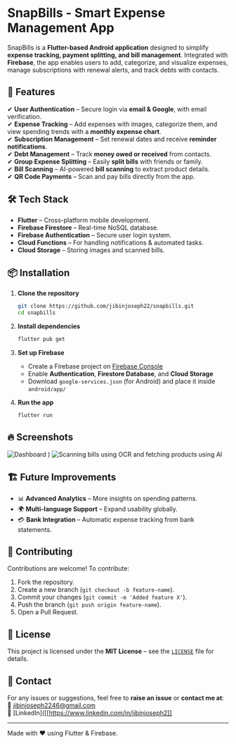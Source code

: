 # SnapBills - Smart Expense Management App

SnapBills is a **Flutter-based Android application** designed to simplify **expense tracking, payment splitting, and bill management**. Integrated with **Firebase**, the app enables users to add, categorize, and visualize expenses, manage subscriptions with renewal alerts, and track debts with contacts.

## 🚀 Features

✔ **User Authentication** – Secure login via **email & Google**, with email verification.  
✔ **Expense Tracking** – Add expenses with images, categorize them, and view spending trends with a **monthly expense chart**.  
✔ **Subscription Management** – Set renewal dates and receive **reminder notifications**.  
✔ **Debt Management** – Track **money owed or received** from contacts.  
✔ **Group Expense Splitting** – Easily **split bills** with friends or family.  
✔ **Bill Scanning** – AI-powered **bill scanning** to extract product details.  
✔ **QR Code Payments** – Scan and pay bills directly from the app.  

## 🛠 Tech Stack

- **Flutter** – Cross-platform mobile development.  
- **Firebase Firestore** – Real-time NoSQL database.  
- **Firebase Authentication** – Secure user login system.  
- **Cloud Functions** – For handling notifications & automated tasks.  
- **Cloud Storage** – Storing images and scanned bills.  

## 📦 Installation

1. **Clone the repository**
   ```sh
   git clone https://github.com/jibinjoseph22/snapbills.git
   cd snapbills
   ```

2. **Install dependencies**
   ```sh
   flutter pub get
   ```

3. **Set up Firebase**
   - Create a Firebase project on [Firebase Console](https://console.firebase.google.com/)
   - Enable **Authentication**, **Firestore Database**, and **Cloud Storage**
   - Download `google-services.json` (for Android) and place it inside `android/app/`

4. **Run the app**
   ```sh
   flutter run
   ```

## 🔥 Screenshots

![Dashboard](https://github.com/user-attachments/assets/01098c0f-e07b-445d-93af-cd7e9ea88715)
)
![Scanning bills using OCR and fetching products using AI](https://github.com/user-attachments/assets/e319372d-b4b6-4ed9-96bb-973c8e2ca2ae)

## 🏗 Future Improvements

- 📊 **Advanced Analytics** – More insights on spending patterns.
- 🌍 **Multi-language Support** – Expand usability globally.
- 💳 **Bank Integration** – Automatic expense tracking from bank statements.

## 🤝 Contributing

Contributions are welcome! To contribute:
1. Fork the repository.
2. Create a new branch (`git checkout -b feature-name`).
3. Commit your changes (`git commit -m 'Added feature X'`).
4. Push the branch (`git push origin feature-name`).
5. Open a Pull Request.

## 📄 License

This project is licensed under the **MIT License** – see the [`LICENSE`](LICENSE) file for details.

## 📩 Contact

For any issues or suggestions, feel free to **raise an issue** or **contact me at**: 
📧 jibinjoseph2246@gmail.com   
📂 [LinkedIn]([[https://www.linkedin.com/in/jibinjoseph2]] 

---
Made with ❤️ using Flutter & Firebase.

